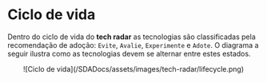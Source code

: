 # Ciclo de vida

Dentro do ciclo de vida do **tech radar** as tecnologias são classificadas pela recomendação de adoção: `Evite`, `Avalie`, `Experimente` e `Adote`. O diagrama a seguir ilustra como as tecnologias devem se alternar entre estes estados.

<center markdown>
![Ciclo de vida](/SDADocs/assets/images/tech-radar/lifecycle.png)
</center>